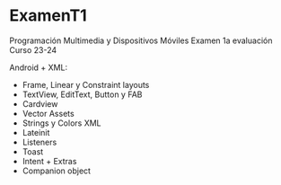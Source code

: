 # ExamenT1
Programación Multimedia y Dispositivos Móviles
Examen 1a evaluación
Curso 23-24

Android + XML:
- Frame, Linear y Constraint layouts
- TextView, EditText, Button y FAB
- Cardview
- Vector Assets
- Strings y Colors XML
- Lateinit
- Listeners
- Toast
- Intent + Extras
- Companion object
